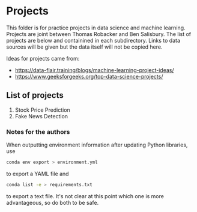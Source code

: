 # Projects

This folder is for practice projects in data science and machine learning.  Projects are joint between Thomas Robacker and Ben Salisbury.  The list of projects are below and containined in each subdirectory.  Links to data sources will be given but the data itself will not be copied here.

Ideas for projects came from:

- https://data-flair.training/blogs/machine-learning-project-ideas/
- https://www.geeksforgeeks.org/top-data-science-projects/

## List of projects

1. Stock Price Prediction
2. Fake News Detection 

### Notes for the authors

When outputting environment information after updating Python libraries, use

```bash
conda env export > environment.yml
```

to export a YAML file and 

```bash
conda list -e > requirements.txt
```

to export a text file.  It's not clear at this point which one is more advantageous, so do both to be safe.